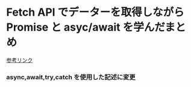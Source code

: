 # Fetch API でデーターを取得しながら Promise と asyc/await を学んだまとめ

[参考リンク](https://qiita.com/Abbiscuit/items/66ee955509284e941803)

### async,await,try,catch を使用した記述に変更
